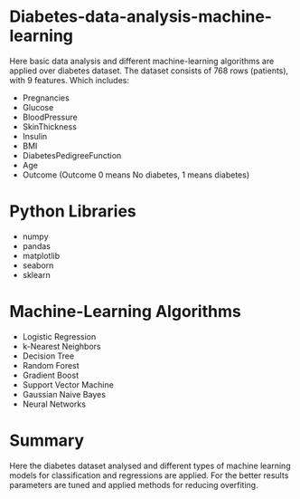 # Diabetes-data-analysis-machine-learning

Here basic data analysis and different machine-learning algorithms are applied over diabetes dataset.
The dataset consists of 768 rows (patients), with 9 features. Which includes:
* Pregnancies
* Glucose
* BloodPressure
* SkinThickness
* Insulin
* BMI
* DiabetesPedigreeFunction
* Age
* Outcome (Outcome 0 means No diabetes, 1 means diabetes)

# Python Libraries
* numpy
* pandas
* matplotlib
* seaborn
* sklearn

# Machine-Learning Algorithms
* Logistic Regression
* k-Nearest Neighbors
* Decision Tree
* Random Forest
* Gradient Boost
* Support Vector Machine
* Gaussian Naive Bayes
* Neural Networks


# Summary

Here the diabetes dataset analysed and different types of machine learning models for classification and regressions are applied. For the better results parameters are tuned and applied methods for reducing overfiting.

